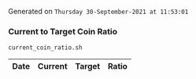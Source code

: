Generated on `Thursday 30-September-2021 at 11:53:01`

### Current to Target Coin Ratio
`current_coin_ratio.sh`

Date|Current|Target|Ratio
---|---|---|---
